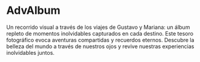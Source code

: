 # AdvAlbum
Un recorrido visual a través de los viajes de Gustavo y Mariana: un álbum repleto de momentos inolvidables capturados en cada destino. Este tesoro fotográfico evoca aventuras compartidas y recuerdos eternos. Descubre la belleza del mundo a través de nuestros ojos y revive nuestras experiencias inolvidables juntos.
